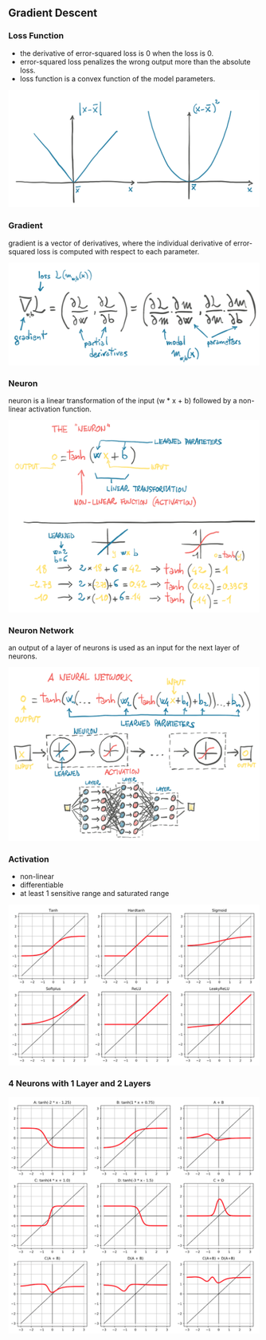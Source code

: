##  Gradient Descent

### Loss Function

* the derivative of error-squared loss is 0 when the loss is 0.
* error-squared loss penalizes the wrong output more than the absolute loss.
* loss function is a convex function of the model parameters.

![loss](./pix/loss.png)

### Gradient

gradient is a vector of derivatives, where the individual derivative of error-squared loss is computed with respect to each parameter.

![gradient](./pix/gradient.png)

### Neuron

neuron is a linear transformation of the input (w * x + b) followed by a non-linear activation function.

![neuron](./pix/neuron.png)

### Neuron Network

an output of a layer of neurons is used as an input for the next layer of neurons.

![neuron-network](./pix/neuron-network.png)

### Activation

* non-linear
* differentiable
* at least 1 sensitive range and saturated range

![activation](./pix/activation.png)

### 4 Neurons with 1 Layer and 2 Layers

![non-linear](./pix/non-linear.png)



